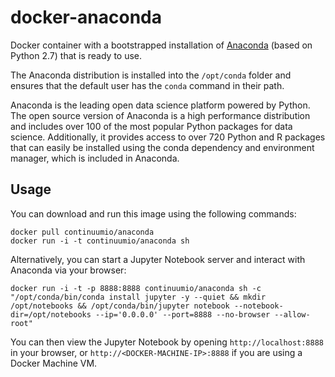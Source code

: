 # docker-anaconda

Docker container with a bootstrapped installation of [Anaconda](http://continuum.io/downloads) (based on Python 2.7) that is ready to use.

The Anaconda distribution is installed into the `/opt/conda` folder and ensures that the default user has the `conda` command in their path.

Anaconda is the leading open data science platform powered by Python. The open source version of Anaconda is a high performance distribution and includes over 100 of the most popular Python packages for data science. Additionally, it provides access to over 720 Python and R packages that can easily be installed using the conda dependency and environment manager, which is included in Anaconda.

Usage
-----

You can download and run this image using the following commands:

    docker pull continuumio/anaconda
    docker run -i -t continuumio/anaconda sh

Alternatively, you can start a Jupyter Notebook server and interact with Anaconda via your browser:

    docker run -i -t -p 8888:8888 continuumio/anaconda sh -c "/opt/conda/bin/conda install jupyter -y --quiet && mkdir /opt/notebooks && /opt/conda/bin/jupyter notebook --notebook-dir=/opt/notebooks --ip='0.0.0.0' --port=8888 --no-browser --allow-root"

You can then view the Jupyter Notebook by opening `http://localhost:8888` in your browser, or `http://<DOCKER-MACHINE-IP>:8888` if you are using a Docker Machine VM.
